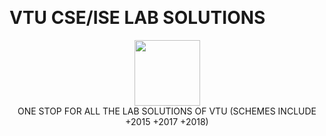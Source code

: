 <p align="center">
    <br><h1> VTU CSE/ISE LAB SOLUTIONS </h1>
</p>    

<p align="center">
    <a href="https://github.com/AbhishekMali21/VTU-CSE-LAB-SOLUTIONS/blob/master/VTU.jpg">
        <img height=105 src="https://github.com/AbhishekMali21">
    </a>
    <br>ONE STOP FOR ALL THE LAB SOLUTIONS OF VTU (SCHEMES INCLUDE +2015 +2017 +2018) 
</p>

